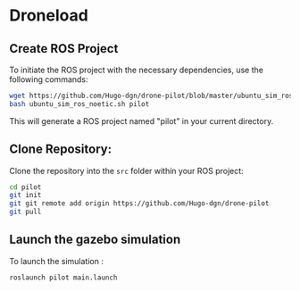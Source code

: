 # Droneload

## Create ROS Project

To initiate the ROS project with the necessary dependencies, use the following commands:

```bash
wget https://github.com/Hugo-dgn/drone-pilot/blob/master/ubuntu_sim_ros_noetic.sh
bash ubuntu_sim_ros_noetic.sh pilot
```

This will generate a ROS project named "pilot" in your current directory.

## Clone Repository:

Clone the repository into the `src` folder within your ROS project:

```bash
cd pilot
git init
git git remote add origin https://github.com/Hugo-dgn/drone-pilot
git pull
```

## Launch the gazebo simulation

To launch the simulation :

```
roslaunch pilot main.launch
```